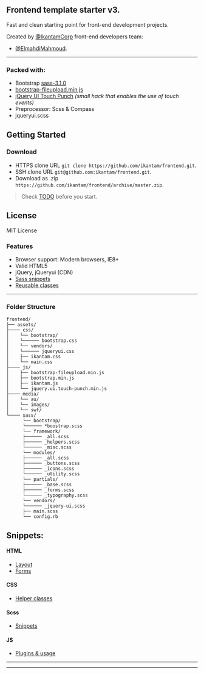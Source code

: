 Frontend template starter v3.
---
Fast and clean starting point for front-end development projects.

Created by [@IkantamCorp](https://twitter.com/IkantamCorp) front-end developers team: 
* [@ElmahdiMahmoud](https://twitter.com/ElmahdiMahmoud). 

---

### Packed with: 
* Bootstrap [sass-3.1.0](https://github.com/twbs/bootstrap-sass)
* [bootstrap-fileupload.min.js](http://jasny.github.io/bootstrap/javascript/#fileinput)
* [jQuery UI Touch Punch](http://touchpunch.furf.com/) *(small hack that enables the use of touch events)*
* Preprocessor: Scss & Compass
* jqueryui.scss

## Getting Started

### Download

- HTTPS clone URL  `git clone https://github.com/ikantam/frontend.git`.
- SSH clone URL    `git@github.com:ikantam/frontend.git`.
- Download as .zip `https://github.com/ikantam/frontend/archive/master.zip`.

> Check [TODO](TODO.md) before you start.

## License
MIT License

### Features

- Browser support: Modern browsers, IE8+ 
- Valid HTML5
- jQuery, jQueryui (CDN)
- [Sass snippets](doc/scss-snippets.md)
- [Reusable classes](doc/helper-classes.md)

---

### Folder Structure

```
frontend/
├── assets/
├──── css/
│    └── bootstrap/
│    └────── bootstrap.css
│    └── vendors/
│    └────── jqueryui.css
│    ├── ikantam.css
│    └── main.css
├──── js/
│    ├── bootstrap-fileupload.min.js
│    ├── bootstrap.min.js
│    ├── ikantam.js
│    └── jquery.ui.touch-punch.min.js
├──── media/
│    └── au/
│    └── images/
│    └── swf/
└──── sass/
      └── bootstrap/
      └────── *boostrap.scss
      └── framework/
      ├────── _all.scss
      ├────── _helpers.scss
      └────── _misc.scss
      └── modules/
      ├────── _all.scss
      ├────── _buttons.scss
      ├────── _icons.scss
      └────── _utility.scss
      └── partials/
      ├────── _base.scss
      ├────── _forms.scss
      └────── _typography.scss
      └── vendors/
      └────── _jquery-ui.scss
      ├── main.scss
      └── config.rb
```

## Snippets:

#### HTML
* [Layout](doc/layout.md)
* [Forms](doc/forms.md)

#### CSS
* [Helper classes](https://github.com/ikantam/frontend/blob/master/doc/helper-classes.md)

#### Scss
* [Snippets](https://github.com/ikantam/frontend/blob/master/doc/scss-snippets.md)

#### JS
* [Plugins & usage](https://github.com/ikantam/frontend/blob/master/doc/plugins.md)

---
---